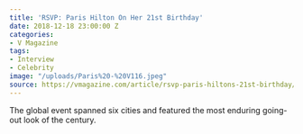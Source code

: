 ```yaml
---
title: 'RSVP: Paris Hilton On Her 21st Birthday'
date: 2018-12-18 23:00:00 Z
categories:
- V Magazine
tags:
- Interview
- Celebrity
image: "/uploads/Paris%20-%20V116.jpeg"
source: https://vmagazine.com/article/rsvp-paris-hiltons-21st-birthday/
---
```


The global event spanned six cities and featured the most enduring going-out look of the century. 